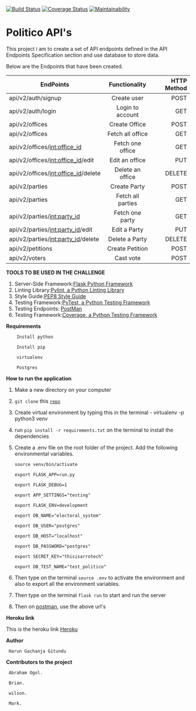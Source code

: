 [![Build Status](https://travis-ci.org/Arrotech/Politico_Api.svg?branch=develop)](https://travis-ci.org/Arrotech/Politico_Api) [![Coverage Status](https://coveralls.io/repos/github/Arrotech/Politico_Api/badge.svg?branch=develop)](https://coveralls.io/github/Arrotech/Politico_Api?branch=develop) [![Maintainability](https://api.codeclimate.com/v1/badges/e4c6a7d21481978d93b4/maintainability)](https://codeclimate.com/github/Arrotech/Politico_Api/maintainability)



# Politico API's

This project i am to create a set of API endpoints defined in the API Endpoints Specification
section and use database to store data.



Below are the Endpoints that have been created.

| EndPoints       | Functionality  | HTTP Method  |
| ------------- |:-------------:| -----:|
| api/v2/auth/signup | Create user| POST |
| api/v2/auth/login | Login to account |GET|
| api/v2/offices | Create Office | POST |
| api/v2/offices | Fetch all office | GET |
| api/v2/offices/<int:office_id> | Fetch one office | GET |
| api/v2/offices/<int:office_id>/edit | Edit an office | PUT |
| api/v2/offices/<int:office_id>/delete | Delete an office | DELETE |
| api/v2/parties | Create Party | POST |
| api/v2/parties | Fetch all parties | GET |
| api/v2/parties/<int:party_id> | Fetch one party | GET |
| api/v2/parties/<int:party_id>/edit | Edit a Party | PUT |
| api/v2/parties/<int:party_id>/delete | Delete a Party | DELETE |
| api/v2/petitions | Create Petition | POST |
| api/v2/voters | Cast vote | POST |



**TOOLS TO BE USED IN THE CHALLENGE**
1. Server-Side Framework:[Flask Python Framework](http://flask.pocoo.org/)
2. Linting Library:[Pylint, a Python Linting Library](https://www.pylint.org/)
3. Style Guide:[PEP8 Style Guide](https://www.python.org/dev/peps/pep-0008/)
4. Testing Framework:[PyTest, a Python Testing Framework](https://docs.pytest.org/en/latest/)
5. Testing Endpoints: [PostMan](https://www.getpostman.com/)
6. Testing Framework:[Coverage, a Python Testing Framework](https://coverage.readthedocs.io/en/v4.5.x/)


 
**Requirements**

		Install python

		Install pip

		virtualenv

		Postgres


**How to run the application**
 1. Make a new directory on your computer
 2. `git clone` this  <code>[repo](https://github.com/Arrotech/Politico_Api/)</code>
 3. Create virtual environment by typing this in the terminal - virtualenv -p python3 venv
 4. run `pip install -r requirements.txt` on the terminal to install the dependencies
 5. Create a .env file on the root folder of the project. Add the following  environmental variables.


 		
 		source venv/bin/activate

		export FLASK_APP=run.py

		export FLASK_DEBUG=1

		export APP_SETTINGS="testing"

		export FLASK_ENV=development

		export DB_NAME="electoral_system"

		export DB_USER="postgres"

		export DB_HOST="localhost"

		export DB_PASSWORD="postgres"

		export SECRET_KEY="thisisarrotech"

		export DB_TEST_NAME="test_politico"

 6. Then type on the terminal ```source .env``` to activate the environment and also to export all the environment variables.
 7. Then type on the terminal ```flask run``` to start and run the server
 8. Then on [postman](https://www.getpostman.com/), use the above url's



**Heroku link**

This is the heroku link [Heroku](https://politico-api-database.herokuapp.com/)



**Author**

     Harun Gachanja Gitundu



**Contributors to the project**

     Abraham Ogol.

     Brian.

     wilson.

     Mark.